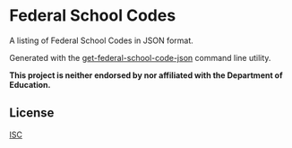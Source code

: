 # Federal School Codes

A listing of Federal School Codes in JSON format.

Generated with the [get-federal-school-code-json](https://github.com/loganfranken/get-federal-school-code-json)
command line utility.

**This project is neither endorsed by nor affiliated with the
Department of Education.**

## License

[ISC](https://opensource.org/licenses/ISC)

